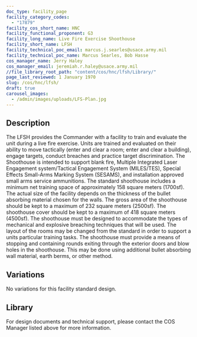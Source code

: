 ```yaml
---
doc_type: facility_page
facility_category_codes:
  - "17879"
facility_cos_short_name: HNC
facility_functional_proponent: G3
facility_long_name: Live Fire Exercise Shoothouse
facility_short_name: LFSH
facility_technical_poc_email: marcus.j.searles@usace.army.mil
facility_technical_poc_name: Marcus Searles, Bob Hasse
cos_manager_name: Jerry Haley
cos_manager_email: jeremiah.r.haley@usace.army.mil
//file_library_root_path: "content/cos/hnc/lfsh/Library/"
page_last_reviewed: 1 January 1970
slug: /cos/hnc/lfsh/
draft: true
carousel_images:
  - /admin/images/uploads/LFS-Plan.jpg
---
```


## Description

The LFSH provides the Commander with a facility to train and evaluate the unit during a live fire exercise. Units are trained and evaluated on their ability to move tactically (enter and clear a room; enter and clear a building), engage targets, conduct breaches and practice target discrimination. The Shoothouse is intended to support blank fire, Multiple Integrated Laser Engagement system/Tactical Engagement System (MILES/TES), Special Effects Small-Arms Marking System (SESAMS), and installation approved small arms service ammunitions.
The standard shoothouse includes a minimum net training space of approximately 158 square meters (1700sf). The actual size of the facility depends on the thickness of the bullet absorbing material chosen for the walls. The gross area of the shoothouse should be kept to a maximum of 232 square meters (2500sf). The shoothouse cover should be kept to a maximum of 418 square meters (4500sf).
The shoothouse must be designed to accommodate the types of mechanical and explosive breaching techniques that will be used. The layout of the rooms may be changed from the standard in order to support a units particular training tasks. The shoothouse must provide a means of stopping and containing rounds exiting through the exterior doors and blow holes in the shoothouse. This may be done using additional bullet absorbing wall material, earth berms, or other method.

## Variations

No variations for this facility standard design.

## Library
For design documents and technical support, please contact the COS Manager listed above for more information.